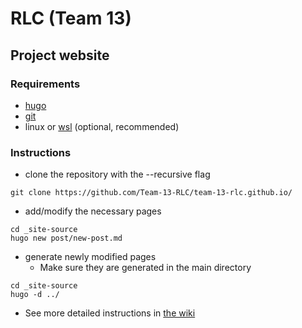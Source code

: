 # RLC (Team 13)
## Project website
### Requirements
* [hugo](https://gohugo.io/)
* [git](https://git-scm.com/)
* linux or [wsl](https://docs.microsoft.com/en-us/windows/wsl/install-win10) (optional, recommended)
### Instructions
* clone the repository with the --recursive flag
```shell
git clone https://github.com/Team-13-RLC/team-13-rlc.github.io/
```
* add/modify the necessary pages
```shell
cd _site-source
hugo new post/new-post.md
```
* generate newly modified pages
    * Make sure they are generated in the main directory
```shell
cd _site-source
hugo -d ../
```
* See more detailed instructions in [the wiki](https://github.com/Team-13-RLC/team-13-rlc.github.io/wiki)
